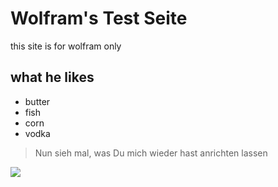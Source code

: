 # Wolfram's Test Seite

this site is for wolfram only

## what he likes
* butter
* fish
* corn
* vodka

> Nun sieh mal, was Du mich wieder hast anrichten lassen

<img src="https://www.freepik.com/free-vector/space-background-with-telescope_1536602.htm#page=1&query=astronomy&position=1">
